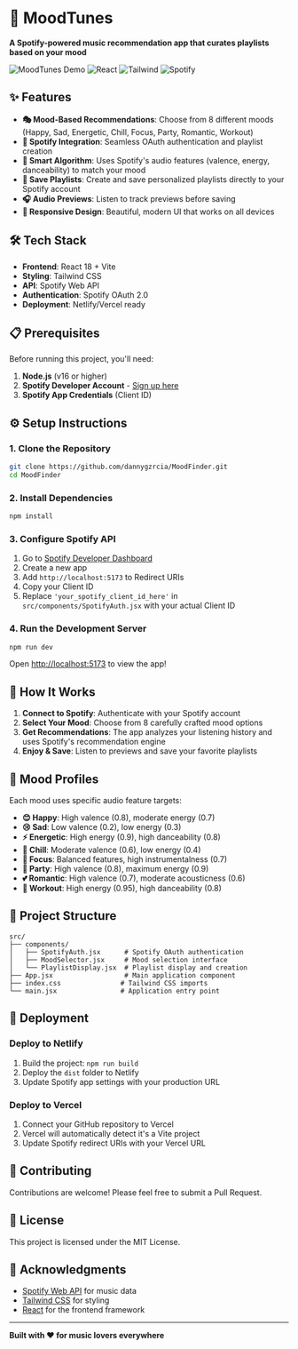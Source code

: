 # 🎵 MoodTunes

**A Spotify-powered music recommendation app that curates playlists based on your mood**

![MoodTunes Demo](https://img.shields.io/badge/Status-Live-brightgreen) ![React](https://img.shields.io/badge/React-18.0+-blue) ![Tailwind](https://img.shields.io/badge/Tailwind-CSS-38B2AC) ![Spotify](https://img.shields.io/badge/Spotify-API-1DB954)

## ✨ Features

- **🎭 Mood-Based Recommendations**: Choose from 8 different moods (Happy, Sad, Energetic, Chill, Focus, Party, Romantic, Workout)
- **🎵 Spotify Integration**: Seamless OAuth authentication and playlist creation
- **🤖 Smart Algorithm**: Uses Spotify's audio features (valence, energy, danceability) to match your mood
- **💾 Save Playlists**: Create and save personalized playlists directly to your Spotify account
- **🎧 Audio Previews**: Listen to track previews before saving
- **📱 Responsive Design**: Beautiful, modern UI that works on all devices


## 🛠️ Tech Stack

- **Frontend**: React 18 + Vite
- **Styling**: Tailwind CSS
- **API**: Spotify Web API
- **Authentication**: Spotify OAuth 2.0
- **Deployment**: Netlify/Vercel ready

## 📋 Prerequisites

Before running this project, you'll need:

1. **Node.js** (v16 or higher)
2. **Spotify Developer Account** - [Sign up here](https://developer.spotify.com/dashboard)
3. **Spotify App Credentials** (Client ID)

## ⚙️ Setup Instructions

### 1. Clone the Repository
```bash
git clone https://github.com/dannygzrcia/MoodFinder.git
cd MoodFinder
```

### 2. Install Dependencies
```bash
npm install
```

### 3. Configure Spotify API

1. Go to [Spotify Developer Dashboard](https://developer.spotify.com/dashboard)
2. Create a new app
3. Add `http://localhost:5173` to Redirect URIs
4. Copy your Client ID
5. Replace `'your_spotify_client_id_here'` in `src/components/SpotifyAuth.jsx` with your actual Client ID

### 4. Run the Development Server
```bash
npm run dev
```

Open [http://localhost:5173](http://localhost:5173) to view the app!

## 🎯 How It Works

1. **Connect to Spotify**: Authenticate with your Spotify account
2. **Select Your Mood**: Choose from 8 carefully crafted mood options
3. **Get Recommendations**: The app analyzes your listening history and uses Spotify's recommendation engine
4. **Enjoy & Save**: Listen to previews and save your favorite playlists

## 🎨 Mood Profiles

Each mood uses specific audio feature targets:

- **😊 Happy**: High valence (0.8), moderate energy (0.7)
- **😢 Sad**: Low valence (0.2), low energy (0.3)
- **⚡ Energetic**: High energy (0.9), high danceability (0.8)
- **🌊 Chill**: Moderate valence (0.6), low energy (0.4)
- **🎯 Focus**: Balanced features, high instrumentalness (0.7)
- **🎉 Party**: High valence (0.8), maximum energy (0.9)
- **💕 Romantic**: High valence (0.7), moderate acousticness (0.6)
- **💪 Workout**: High energy (0.95), high danceability (0.8)

## 📁 Project Structure

```
src/
├── components/
│   ├── SpotifyAuth.jsx      # Spotify OAuth authentication
│   ├── MoodSelector.jsx     # Mood selection interface
│   └── PlaylistDisplay.jsx  # Playlist display and creation
├── App.jsx                  # Main application component
├── index.css               # Tailwind CSS imports
└── main.jsx                # Application entry point
```

## 🚀 Deployment

### Deploy to Netlify
1. Build the project: `npm run build`
2. Deploy the `dist` folder to Netlify
3. Update Spotify app settings with your production URL

### Deploy to Vercel
1. Connect your GitHub repository to Vercel
2. Vercel will automatically detect it's a Vite project
3. Update Spotify redirect URIs with your Vercel URL

## 🤝 Contributing

Contributions are welcome! Please feel free to submit a Pull Request.

## 📄 License

This project is licensed under the MIT License.

## 🙏 Acknowledgments

- [Spotify Web API](https://developer.spotify.com/documentation/web-api/) for music data
- [Tailwind CSS](https://tailwindcss.com/) for styling
- [React](https://reactjs.org/) for the frontend framework

---

**Built with ❤️ for music lovers everywhere**
